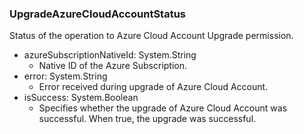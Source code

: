 ### UpgradeAzureCloudAccountStatus
Status of the operation to Azure Cloud Account Upgrade permission.

- azureSubscriptionNativeId: System.String
  - Native ID of the Azure Subscription.
- error: System.String
  - Error received during upgrade of Azure Cloud Account.
- isSuccess: System.Boolean
  - Specifies whether the upgrade of Azure Cloud Account was successful. When true, the upgrade was successful.
